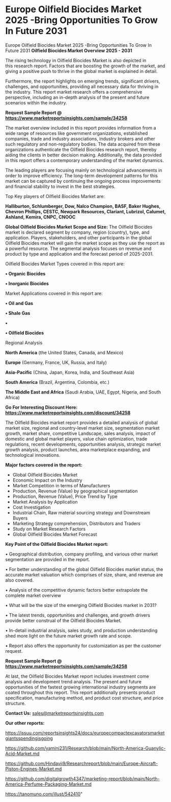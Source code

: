 # Europe Oilfield Biocides Market 2025 -Bring Opportunities To Grow In Future 2031
Europe Oilfield Biocides Market 2025 -Bring Opportunities To Grow In Future 2031
<Strong> Oilfield Biocides Market Overview 2025 - 2031</strong>

The rising technology in Oilfield Biocides Market is also depicted in this research report. Factors that are boosting the growth of the market, and giving a positive push to thrive in the global market is explained in detail.

Furthermore, the report highlights on emerging trends, significant drivers, challenges, and opportunities, providing all necessary data for thriving in the industry. This report market research offers a comprehensive perspective, including an in-depth analysis of the present and future scenarios within the industry.

<strong>Request Sample Report @ <a href=https://www.marketreportsinsights.com/sample/34258>https://www.marketreportsinsights.com/sample/34258</a></strong>

The market overview included in this report provides information from a wide range of resources like government organizations, established companies, trade and industry associations, industry brokers and other such regulatory and non-regulatory bodies. The data acquired from these organizations authenticate the Oilfield Biocides research report, thereby aiding the clients in better decision making. Additionally, the data provided in this report offers a contemporary understanding of the market dynamics.

The leading players are focusing mainly on technological advancements in order to improve efficiency. The long-term development patterns for this market can be captured by continuing the ongoing process improvements and financial stability to invest in the best strategies.

Top Key players of Oilfield Biocides Market are:

<strong>Halliburton, Schlumberger, Dow, Nalco Champion, BASF, Baker Hughes, Chevron Phillips, CESTC, Newpark Resources, Clariant, Lubrizol, Calumet, Ashland, Kemira, CNPC, CNOOC</strong>

<strong><b>Global Oilfield Biocides Market Scope and Size:</b></strong>
The Oilfield Biocides market is declared segment by company, region (country), type, and application. Players, stakeholders, and other participants in the global Oilfield Biocides market will gain the market scope as they use the report as a powerful resource. The segmental analysis focuses on revenue and product by type and application and the forecast period of 2025-2031.

Oilfield Biocides Market Types covered in this report are:

<strong>•  Organic Biocides

•  Inorganic Biocides</strong>

Market Applications covered in this report are:

<strong>•  Oil and Gas

•  Shale Gas

•  

•  Oilfield Biocides</strong> 

Regional Analysis

<strong>North America</strong> (the United States, Canada, and Mexico)

<strong>Europe</strong> (Germany, France, UK, Russia, and Italy)

<strong>Asia-Pacific</strong> (China, Japan, Korea, India, and Southeast Asia)

<strong>South America</strong> (Brazil, Argentina, Colombia, etc.)

<strong>The Middle East and Africa</strong> (Saudi Arabia, UAE, Egypt, Nigeria, and South Africa)

<strong>Go For Interesting Discount Here: <a href=https://www.marketreportsinsights.com/discount/34258>https://www.marketreportsinsights.com/discount/34258</a></strong>

The Oilfield Biocides market report provides a detailed analysis of global market size, regional and country-level market size, segmentation market growth, market share, competitive Landscape, sales analysis, impact of domestic and global market players, value chain optimization, trade regulations, recent developments, opportunities analysis, strategic market growth analysis, product launches, area marketplace expanding, and technological innovations.

<strong><b>Major factors covered in the report:</b></strong>
<ul>
  <li>Global Oilfield Biocides Market </li>
  <li>Economic Impact on the Industry</li>
  <li>Market Competition in terms of Manufacturers</li>
  <li>Production, Revenue (Value) by geographical segmentation</li>
  <li>Production, Revenue (Value), Price Trend by Type</li>
  <li>Market Analysis by Application</li>
  <li>Cost Investigation</li>
  <li>Industrial Chain, Raw material sourcing strategy and Downstream Buyers</li>
  <li>Marketing Strategy comprehension, Distributors and Traders</li>
  <li>Study on Market Research Factors</li>
  <li>Global Oilfield Biocides Market Forecast</li>
</ul>

<strong><b>Key Point of the Oilfield Biocides Market report:</b></strong>

• Geographical distribution, company profiling, and various other market segmentation are provided in the report.

• For better understanding of the global Oilfield Biocides market status, the accurate market valuation which comprises of size, share, and revenue are also covered.

• Analysis of the competitive dynamic factors better extrapolate the complete market overview

• What will be the size of the emerging Oilfield Biocides market in 2031?

• The latest trends, opportunities and challenges, and growth drivers provide better construal of the Oilfield Biocides Market.

• In-detail industrial analysis, sales study, and production understanding shed more light on the future market growth rate and scope.

• Report also offers the opportunity for customization as per the customer request.

<strong>Request Sample Report @ <a href=https://www.marketreportsinsights.com/sample/34258>https://www.marketreportsinsights.com/sample/34258</a></strong>

At last, the Oilfield Biocides Market report includes investment come analysis and development trend analysis. The present and future opportunities of the fastest growing international industry segments are coated throughout this report. This report additionally presents product specification, manufacturing method, and product cost structure, and price structure.

<strong>Contact Us:</strong>
sales@marketreportsinsights.com

<strong>Our other reports:</strong>

<a href=https://issuu.com/reportsinsights24/docs/europecompactexcavatorsmarketgiantsspendingisgoing>https://issuu.com/reportsinsights24/docs/europecompactexcavatorsmarketgiantsspendingisgoing</a>

<a href=https://github.com/yamini231/Research/blob/main/North-America-Guanylic-Acid-Market.md>https://github.com/yamini231/Research/blob/main/North-America-Guanylic-Acid-Market.md</a>

<a href=https://github.com/Hindavii9/Researchreport/blob/main/Europe-Aircraft-Piston-Engines-Market.md>https://github.com/Hindavii9/Researchreport/blob/main/Europe-Aircraft-Piston-Engines-Market.md</a>

<a href=https://github.com/digitalgrowth4347/marketing-report/blob/main/North-America-Perfume-Packaging-Market.md>https://github.com/digitalgrowth4347/marketing-report/blob/main/North-America-Perfume-Packaging-Market.md</a>

<a href=https://tanomuno.com/illust/542410>https://tanomuno.com/illust/542410</a>"
